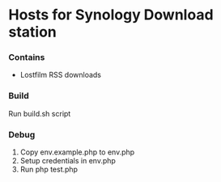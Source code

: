 # Hosts for Synology Download station

### Contains
* Lostfilm RSS downloads
    
### Build
Run build.sh script

### Debug
1. Copy env.example.php to env.php
2. Setup credentials in env.php
3. Run php test.php
